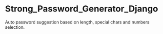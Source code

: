 # Strong_Password_Generator_Django
Auto password suggestion based on length, special chars and numbers selection. 
